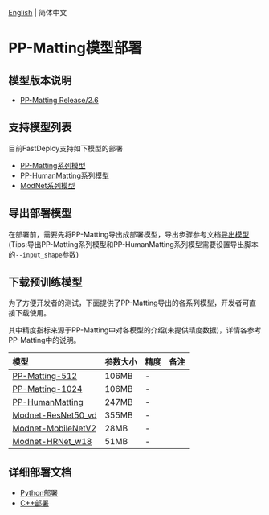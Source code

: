 [English](README_EN.md) | 简体中文
# PP-Matting模型部署

## 模型版本说明

- [PP-Matting Release/2.6](https://github.com/PaddlePaddle/PaddleSeg/tree/release/2.6/Matting)

## 支持模型列表

目前FastDeploy支持如下模型的部署

- [PP-Matting系列模型](https://github.com/PaddlePaddle/PaddleSeg/tree/release/2.6/Matting)
- [PP-HumanMatting系列模型](https://github.com/PaddlePaddle/PaddleSeg/tree/release/2.6/Matting)
- [ModNet系列模型](https://github.com/PaddlePaddle/PaddleSeg/tree/release/2.6/Matting)


## 导出部署模型

在部署前，需要先将PP-Matting导出成部署模型，导出步骤参考文档[导出模型](https://github.com/PaddlePaddle/PaddleSeg/tree/release/2.6/Matting)(Tips:导出PP-Matting系列模型和PP-HumanMatting系列模型需要设置导出脚本的`--input_shape`参数)


## 下载预训练模型

为了方便开发者的测试，下面提供了PP-Matting导出的各系列模型，开发者可直接下载使用。

其中精度指标来源于PP-Matting中对各模型的介绍(未提供精度数据)，详情各参考PP-Matting中的说明。


| 模型                                                               | 参数大小    | 精度    | 备注 |
|:---------------------------------------------------------------- |:----- |:----- | :------ |
| [PP-Matting-512](https://bj.bcebos.com/paddlehub/fastdeploy/PP-Matting-512.tgz) | 106MB | - |
| [PP-Matting-1024](https://bj.bcebos.com/paddlehub/fastdeploy/PP-Matting-1024.tgz) | 106MB | - |
| [PP-HumanMatting](https://bj.bcebos.com/paddlehub/fastdeploy/PPHumanMatting.tgz) | 247MB | - |
| [Modnet-ResNet50_vd](https://bj.bcebos.com/paddlehub/fastdeploy/PPModnet_ResNet50_vd.tgz) | 355MB | - |
| [Modnet-MobileNetV2](https://bj.bcebos.com/paddlehub/fastdeploy/PPModnet_MobileNetV2.tgz) | 28MB | - |
| [Modnet-HRNet_w18](https://bj.bcebos.com/paddlehub/fastdeploy/PPModnet_HRNet_w18.tgz) | 51MB | - |



## 详细部署文档

- [Python部署](python)
- [C++部署](cpp)
